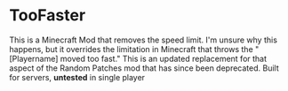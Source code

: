 # TooFaster
This is a Minecraft Mod that removes the speed limit. 
I'm unsure why this happens, but it overrides the limitation in Minecraft that throws the "[Playername] moved too fast."  This is an updated replacement for that aspect of the Random Patches mod that has since been deprecated. Built for servers, **untested** in single player
